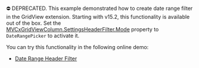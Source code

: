 ⛔ DEPRECATED. This example demonstrated how to create date range filter in the GridView extension. Starting with v15.2, this functionality is available out of the box. Set the <a href="https://docs.devexpress.com/AspNet/DevExpress.Web.GridDataColumnHeaderFilterSettings.Mode">MVCxGridViewColumn.SettingsHeaderFilter.Mode</a> property to `DateRangePicker` to activate it.

You can try this functionality in the following online demo:

- <a href="https://demos.devexpress.com/MVCxGridViewDemos/Filtering/DateRangeHeaderFilter">Date Range Header Filter</a>